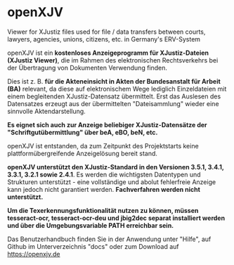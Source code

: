 # openXJV
Viewer for XJustiz files used for file / data transfers between courts, lawyers, agencies, unions, citizens, etc. in  Germany's ERV-System

openXJV ist ein **kostenloses Anzeigeprogramm für XJustiz-Dateien (XJustiz Viewer)**, die im Rahmen des elektronischen Rechtsverkehrs bei der Übertragung von Dokumenten Verwendung finden.

Dies ist z. B. **für die Akteneinsicht in Akten der Bundesanstalt für Arbeit (BA)** relevant, 
  da diese auf elektronischem Wege lediglich Einzeldateien mit einem begleitenden XJustiz-Datensatz übermittelt. Erst das Auslesen des Datensatzes erzeugt aus der übermittelten "Dateisammlung" wieder eine sinnvolle Aktendarstellung.

**Es eignet sich auch zur Anzeige beliebiger XJustiz-Datensätze der "Schriftgutübermittlung" über beA, eBO, beN, etc.** 

openXJV ist entstanden, da zum Zeitpunkt des Projektstarts keine plattformübergreifende Anzeigelösung bereit stand.
  
**openXJV unterstützt den XJustiz-Standard in den Versionen 3.5.1, 3.4.1, 3.3.1, 3.2.1 sowie 2.4.1**. Es werden die wichtigsten Datentypen und Strukturen unterstützt - eine vollständige und abolut fehlerfreie Anzeige kann jedoch nicht garantiert werden. 
**Fachverfahren werden nicht unterstützt.**

**Um die Texerkennungsfunktionalität nutzen zu können, müssen tesseract-ocr, tesseract-ocr-deu und jbig2dec separat installiert werden und über die Umgebungsvariable PATH erreichbar sein.**

Das Benutzerhandbuch finden Sie in der Anwendung unter "Hilfe", auf Github im Unterverzeichnis "docs" 
oder zum Download auf https://openxjv.de  
